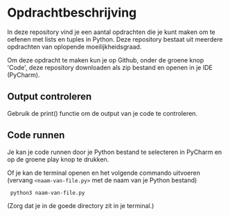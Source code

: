 # Opdrachtbeschrijving

In deze repository vind je een aantal opdrachten die je kunt maken om te oefenen met lists en tuples in Python.
Deze repository bestaat uit meerdere opdrachten van oplopende moeilijkheidsgraad. 

Om deze opdracht te maken kun je op Github, onder de groene knop 'Code', deze repository downloaden als zip bestand en openen in je IDE
(PyCharm).

## Output controleren
Gebruik de print() functie om de output van je code te controleren.

## Code runnen
Je kan je code runnen door je Python bestand te selecteren in PyCharm en op de groene play knop te drukken.

Of je kan de terminal openen en het volgende commando uitvoeren (vervang `<naam-van-file.py>` met de naam van je Python bestand)
```bash
 python3 naam-van-file.py
```

(Zorg dat je in de goede directory zit in je terminal.)



